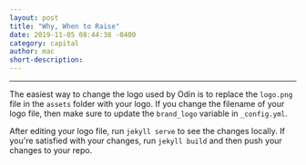 ```yaml
---
layout: post
title: "Why, When to Raise"
date: 2019-11-05 08:44:38 -0400
category: capital
author: mac
short-description: 
---
```


-----

The easiest way to change the logo used by Odin is to replace the `logo.png` file in the `assets` folder with your logo. If you change the filename of your logo file, then make sure to update the `brand_logo` variable in `_config.yml`.

After editing your logo file, run `jekyll serve` to see the changes locally. If you're satisfied with your changes, run `jekyll build` and then push your changes to your repo.


